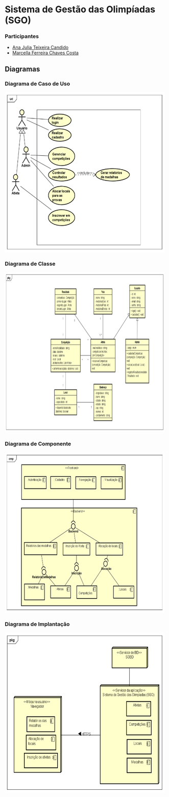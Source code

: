 # Sistema de Gestão das Olimpíadas (SGO)

### Participantes
* [Ana Julia Teixeira Candido](https://github.com/anajuliateixeiracandido)
* [Marcella Ferreira Chaves Costa](https://github.com/marcellafccosta)


## Diagramas
### Diagrama de Caso de Uso

<div>
 <img src="diagramas/Diagrama de Caso de Uso - SGO.png" width="500px" height="500px">
</div>

### Diagrama de Classe

<div>
 <img src="diagramas/Diagrama de Classe - SGO.png" width="500px" height="500px">
</div>

### Diagrama de Componente

<div>
 <img src="diagramas/Component Diagram0.png" width="500px" height="500px">
</div>


### Diagrama de Implantação

<div>
 <img src="diagramas/Deployment Diagram0.png" width="500px" height="500px">
</div>

